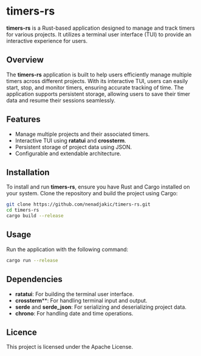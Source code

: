 # timers-rs

**timers-rs** is a Rust-based application designed to manage and track timers for various projects. It utilizes a terminal user interface (TUI) to provide an interactive experience for users.

## Overview

The **timers-rs** application is built to help users efficiently manage multiple timers across different projects. With its interactive TUI, users can easily start, stop, and monitor timers, ensuring accurate tracking of time. The application supports persistent storage, allowing users to save their timer data and resume their sessions seamlessly.

## Features

- Manage multiple projects and their associated timers.
- Interactive TUI using **ratatui** and **crossterm**.
- Persistent storage of project data using JSON.
- Configurable and extendable architecture.

## Installation

To install and run **timers-rs**, ensure you have Rust and Cargo installed on your system. Clone the repository and build the project using Cargo:

```bash
git clone https://github.com/nenadjakic/timers-rs.git
cd timers-rs
cargo build --release
```

## Usage
Run the application with the following command:
```bash
cargo run --release
```

## Dependencies

- **ratatui**: For building the terminal user interface.
- **crossterm****: For handling terminal input and output.
- **serde** and **serde_json**: For serializing and deserializing project data.
- **chrono**: For handling date and time operations.

## Licence

This project is licensed under the Apache License.